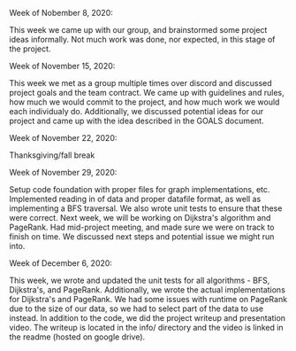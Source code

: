 Week of Nobember 8, 2020:

This week we came up with our group, and brainstormed some project ideas informally. Not much work was done, nor expected, in this stage of the project.


Week of November 15, 2020:

This week we met as a group multiple times over discord and discussed project goals and the team contract. We came up with guidelines and rules, how much we would commit to the project, and how much work we would each individualy do. Additionally, we discussed potential ideas for our project and came up with the idea described in the GOALS document.


Week of November 22, 2020:

Thanksgiving/fall break


Week of November 29, 2020:

Setup code foundation with proper files for graph implementations, etc. Implemented reading in of data and proper datafile format, as well as implementing a BFS traversal. We also wrote unit tests to ensure that these were correct. Next week, we will be working on Dijkstra's algorithm and PageRank. Had mid-project meeting, and made sure we were on track to finish on time. We discussed next steps and potential issue we might run into.


Week of December 6, 2020:

This week, we wrote and updated the unit tests for all algorithms - BFS, Dijkstra's, and PageRank. Additionally, we wrote the actual implementations for Dijkstra's and PageRank. We had some issues with runtime on PageRank due to the size of our data, so we had to select part of the data to use instead. In addition to the code, we did the project writeup and presentation video. The writeup is located in the info/ directory and the video is linked in the readme (hosted on google drive).


